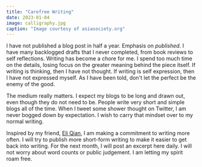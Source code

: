 ```yaml
---
title: "Carefree Writing"
date: 2023-01-04
image: calligraphy.jpg
caption: "Image courtesy of asiasociety.org"
---
```


I have not published a blog post in half a year. Emphasis on *published*. I have many backlogged drafts that I never completed, from book reviews to self reflections. Writing has become a chore for me. I spend too much time on the details, losing focus on the greater meaning behind the piece itself. If writing is thinking, then I have not thought. If writing is self expression, then I have not expressed myself. As I have been told, don't let the perfect be the enemy of the good.

The medium really matters. I expect my blogs to be long and drawn out, even though they do not need to be. People write very short and simple blogs all of the time. When I tweet some shower thought on Twitter, I am never bogged down by expectation. I wish to carry that mindset over to my normal writing.

Inspired by my friend, [Eli Qian](https://eliqian.xyz/publish), I am making a commitment to writing more often. I will try to publish more short-form writing to make it easier to get back into writing. For the next month, I will post an excerpt here daily. I will not worry about word counts or public judgement. I am letting my spirit roam free. 



